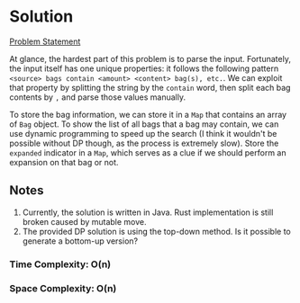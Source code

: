 # Solution

[Problem Statement](https://adventofcode.com/2020/day/7)

At glance, the hardest part of this problem is to parse the input. Fortunately, the input itself has one unique properties: it follows the following pattern `<source> bags contain <amount> <content> bag(s), etc.`. We can exploit that property by splitting the string by the `contain` word, then split each bag contents by `,` and parse those values manually.

To store the bag information, we can store it in a `Map` that contains an array of `Bag` object. To show the list of all bags that a bag may contain, we can use dynamic programming to speed up the search (I think it wouldn't be possible without DP though, as the process is extremely slow). Store the `expanded` indicator in a `Map`, which serves as a clue if we should perform an expansion on that bag or not.

## Notes

1. Currently, the solution is written in Java. Rust implementation is still broken caused by mutable move.
2. The provided DP solution is using the top-down method. Is it possible to generate a bottom-up version?

### Time Complexity: O(n)
### Space Complexity: O(n)